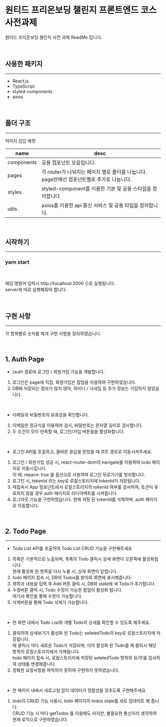 # 원티드 프리온보딩 챌린지 프론트엔드 코스 사전과제

원티드 프리온보딩 챌린지 사전 과제 ReadMe 입니다.

<br>

## 사용한 패키지
---
- React.js
- TypeScript
- styled-components
- axios

<br>

## 폴더 구조
---

이미지 삽입 예정

|name|desc|
|------|---|
|components| 공용 컴포넌트 모음입니다.
|pages| 각 router가 나눠지는 페이지 별로 폴더를 나눕니다.<br> page안에선 컴포넌트별로 추가로 나눕니다.
|styles| styled-component를 이용한 기본 및 공용 스타일을 정의합니다
|utils | axios를 이용한 api 통신 서비스 및 공용 타입을 정의합니다. 

<br>

## 시작하기
---
### yarn start 
<br>

해당 명령어 입력시 http://localhost:3000 으로 실행됩니다. <br>
server와 따로 실행해줘야 합니다.

<br>

## 구현 사항
---
각 항목별로 숫자를 매겨 구현 사항을 정리하였습니다.

<br>

## 1. Auth Page
- /auth 경로에 로그인 / 회원가입 기능을 개발합니다. <br>
1. 로그인은 page에 직접, 회원가입은 팝업을 이용하여 구현하였습니다.
2. DB에 저장되는 정보가 많지 않아, 아이디 / 닉네임 등 추가 정보는 기입하지 않았습니다.

<br>

- 이메일과 비밀번호의 유효성을 확인합니다. <br>
1. 이메일은 정규식을 이용하여 검사, 비밀번호는 문자열 길이로 검사합니다.
2. 두 조건이 모두 만족할 때, 로그인/가입 버튼을을 활성화합니다.

<br>

- 로그인 API를 호출하고, 올바른 응답을 받았을 때 루트 경로로 이동시켜주세요. <br>
1. 로그인 / 회원가입 성공 시, react-router-dom의 navigate를 이용하여 todo 페이지로 이동시킵니다. <br>
이 때, repace: true 를 옵션으로 사용하여 로그인 뒤로가기를 방지합니다.
2. 로그인 시, tokenId 라는 key로 로컬스토리지에 tokenId가 저장됩니다.
3. 재접속시 App 컴포넌트에서 로컬스토리지의 tokenId 여부를 검사하여, 토큰이 유효하지 않을 경우 auth 페이지로 리다이렉트를 시켜줍니다.
4. 로그아웃 기능을 구현하였습니다. 현재 저장 된 tokenId를 삭제하며, auth 페이지로 이동합니다.

<br>

## 2. Todo Page
---
- Todo List API를 호출하여 Todo List CRUD 기능을 구현해주세요 <br>
1. 목록은 기본적으로 노출되며, 목록의 Todo 클릭시 상세 화면이 오른쪽에 활성화됩니다. <br> 현재 활성화 된 항목을 다시 누를 시, 상세 화면이 닫힙니다.
1. todo 페이지 접속 시, DB의 Todos를 받아와 화면에 표시해줍니다.
2. 제목과 내용을 입력 후 Add 버튼 클릭 시, DB와 state에 새 Todo가 추가됩니다.
3. 수정버튼 클릭 시, Todo 수정이 가능한 팝업이 활성화 됩니다. <br> 
여기서 확인을 통해 수정이 가능합니다.
4. 삭제버튼을 통해 Todo 삭제가 가능합니다.

<br>

- 한 화면 내에서 Todo List와 개별 Todo의 상세를 확인할 수 있도록 해주세요. <br>
1. 클릭하여 상세보기가 활성화 된 Todo는 seletedTodo의 key로 로컬스토리지에 저장됩니다. <br>매 클릭시 마다 새로운 Todo가 저장되며, 이미 활성화 된 Todo를 재 클릭시 해당 항목이 로컬스토리지에서 삭제됩니다. <br>
todo 페이지 접속 시, 로컬스토리지에 저장된 seletedTodo 항목의 유/무를 검사하여 상태를 변경해줍니다.
2. 정확한 요청사항을 파악하지 못하여 구현하지 못하였습니다.

<br>

- 한 페이지 내에서 새로고침 없이 데이터가 정합성을 갖추도록 구현해주세요<br>
1. todo의 CRUD 기능 사용시, todo 페이지의 todos state를 새로 업데이트 해 줍니다. <br>
CRUD 기능 시 마다 getTodos 를 이용해도 되지만, 불필요한 통신이라 생각하여 현재 로직으로 구현하였습니다.

<br>

